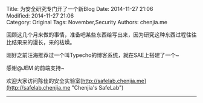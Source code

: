 Title: 为安全研究专门开了一个新Blog
Date: 2014-11-27 21:06  
Modified: 2014-11-27 21:06  
Category: Original
Tags: November,Security
Authors: chenjia.me

回顾这几个月来做的事情，准备吧某些东西给写出来，因为研究这种东西过程往往比结果来的漫长，来的枯燥。

刚好之前汪海推荐过一个叫Typecho的博客系统，就在SAE上搭建了一个~

感谢@JEM 的前端支持~

欢迎大家访问陈佳的安全实验室[http://safelab.chenjia.me](http://safelab.chenjia.me "Chenjia's SafeLab")


---